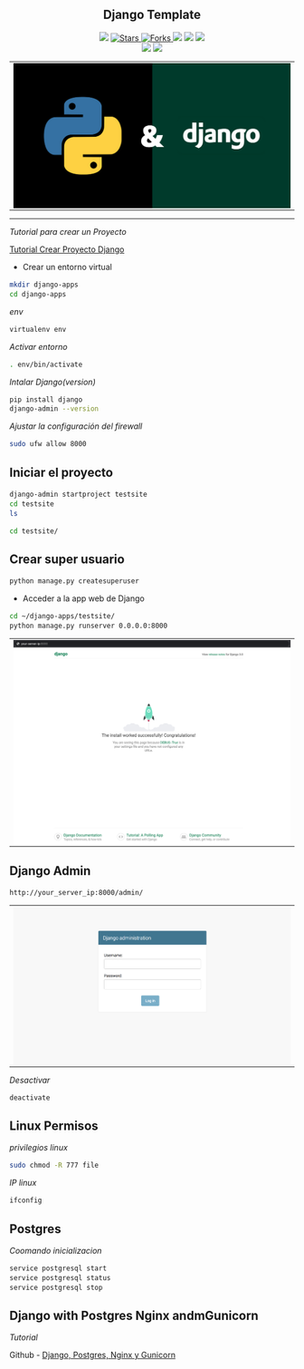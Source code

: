 
<h2 align="center"> Django Template</h2>

<p align="center">
  
  <a>
    <img src="https://img.shields.io/github/languages/top/brian-emarquez/django-template?color=green">
  </a>

  <a href="https://github.com/brian-emarquez/django-template/stargazers">
    <img src="https://img.shields.io/github/stars/BrianMarquez3/Learning-Microsoft-SQL-SERVER.svg?style=flat" alt="Stars">
  </a>

  <a href="https://github.com/brian-emarquez/django-template/network">
    <img src="https://img.shields.io/github/forks/brian-emarquez/django-template.svg?style=flat" alt="Forks">

  </a>
    <img src="https://img.shields.io/github/v/tag/brian-emarquez/django-template?color=green&label=Version&logo=django">
  </a>
  
  <a>
    <img src="https://img.shields.io/github/languages/code-size/brian-emarquez/django-template">
  </a>
    
  <a href="https://github.com/brian-emarquez/django-template/network">
    <img src="https://img.shields.io/badge/Plataform-Windows-green">
  </a><br>
 
  <img src="https://img.shields.io/github/last-commit/brian-emarquez/django-template?color=darkgreen&style=for-the-badge">

  <img src="https://img.shields.io/github/languages/count/brian-emarquez/django-template?style=for-the-badge">
  
</p>
  
<table align="center">
  <tr>
    <td align="center" style="padding=0;width=50%;">
      <img align="center" style="padding=0;" src="./assets/django.png" />
    </td>
  </tr>
</table>

---

_Tutorial para crear un Proyecto_

[Tutorial Crear Proyecto Django](https://www.digitalocean.com/community/tutorials/how-to-install-django-and-set-up-a-development-environment-on-ubuntu-20-04-es)

- Crear un entorno virtual

```bash
mkdir django-apps
cd django-apps
```
_env_

```bash
virtualenv env
```

_Activar entorno_

```bash
. env/bin/activate
```

_Intalar Django(version)_

```bash
pip install django
django-admin --version
```

_Ajustar la configuración del firewall_

```bash
sudo ufw allow 8000
```

## Iniciar el proyecto

```bash
django-admin startproject testsite
cd testsite
ls
```

```bash
cd testsite/
```

## Crear super usuario

```bash
python manage.py createsuperuser
```

- Acceder a la app web de Django

```bash
cd ~/django-apps/testsite/
python manage.py runserver 0.0.0.0:8000
```

<table align="center">
  <tr>
    <td align="center" style="padding=0;width=50%;">
      <img align="center" style="padding=0;" src="./assets/django-3-testsite.png" />
    </td>
  </tr>
</table>


## Django Admin


```bash
http://your_server_ip:8000/admin/
```


<table align="center">
  <tr>
    <td align="center" style="padding=0;width=50%;">
      <img align="center" style="padding=0;" src="./assets/django-admin-login.png" />
    </td>
  </tr>
</table>



_Desactivar_

```bash
deactivate
```

## Linux Permisos

_privilegios linux_
```bash
sudo chmod -R 777 file
```

_IP linux_
```bash
ifconfig
```

## Postgres


_Coomando inicializacion_

```bash
service postgresql start
service postgresql status
service postgresql stop
```


## Django with Postgres Nginx andmGunicorn

_Tutorial_

Github - [Django, Postgres, Nginx y Gunicorn](https://github.com/brian-emarquez/Django-with-Postgres-Nginx-and-Gunicorn)